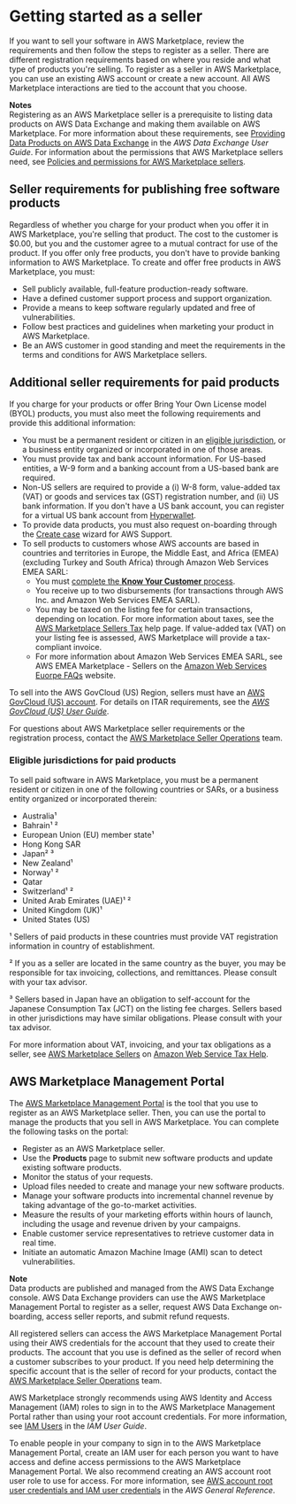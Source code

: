 # Getting started as a seller<a name="user-guide-for-sellers"></a>

 If you want to sell your software in AWS Marketplace, review the requirements and then follow the steps to register as a seller\. There are different registration requirements based on where you reside and what type of products you're selling\. To register as a seller in AWS Marketplace, you can use an existing AWS account or create a new account\. All AWS Marketplace interactions are tied to the account that you choose\. 

**Notes**  
Registering as an AWS Marketplace seller is a prerequisite to listing data products on AWS Data Exchange and making them available on AWS Marketplace\. For more information about these requirements, see [Providing Data Products on AWS Data Exchange](https://docs.aws.amazon.com/data-exchange/latest/userguide/providing-data-sets.html) in the *AWS Data Exchange User Guide*\.
For information about the permissions that AWS Marketplace sellers need, see [Policies and permissions for AWS Marketplace sellers](detailed-management-portal-permissions.md)\.

## Seller requirements for publishing free software products<a name="seller-requirements-for-publishing-free-products"></a>

 Regardless of whether you charge for your product when you offer it in AWS Marketplace, you're selling that product\. The cost to the customer is $0\.00, but you and the customer agree to a mutual contract for use of the product\. If you offer only free products, you don't have to provide banking information to AWS Marketplace\. To create and offer free products in AWS Marketplace, you must: 
+  Sell publicly available, full\-feature production\-ready software\. 
+  Have a defined customer support process and support organization\. 
+  Provide a means to keep software regularly updated and free of vulnerabilities\. 
+  Follow best practices and guidelines when marketing your product in AWS Marketplace\. 
+  Be an AWS customer in good standing and meet the requirements in the terms and conditions for AWS Marketplace sellers\. 

## Additional seller requirements for paid products<a name="additional-seller-requirements-for-paid-products"></a>

If you charge for your products or offer Bring Your Own License model \(BYOL\) products, you must also meet the following requirements and provide this additional information:
+ You must be a permanent resident or citizen in an [eligible jurisdiction](#eligible-jurisdictions), or a business entity organized or incorporated in one of those areas\.
+  You must provide tax and bank account information\. For US\-based entities, a W\-9 form and a banking account from a US\-based bank are required\. 
+ Non\-US sellers are required to provide a \(i\) W\-8 form, value\-added tax \(VAT\) or goods and services tax \(GST\) registration number, and \(ii\) US bank information\. If you don't have a US bank account, you can register for a virtual US bank account from [Hyperwallet](https://wssellers.hyperwallet.com/)\. 
+ To provide data products, you must also request on\-boarding through the [Create case](https://console.aws.amazon.com/support/cases?#/create?issueType=customer-service) wizard for AWS Support\.
+ To sell products to customers whose AWS accounts are based in countries and territories in Europe, the Middle East, and Africa \(EMEA\) \(excluding Turkey and South Africa\) through Amazon Web Services EMEA SARL:
  + You must [complete the **Know Your Customer** process](seller-registration-process.md#completing-the-know-your-customer-process)\.
  + You receive up to two disbursements \(for transactions through AWS Inc\. and Amazon Web Services EMEA SARL\)\.
  + You may be taxed on the listing fee for certain transactions, depending on location\. For more information about taxes, see the [AWS Marketplace Sellers Tax](https://aws.amazon.com/tax-help/marketplace/) help page\. If value\-added tax \(VAT\) on your listing fee is assessed, AWS Marketplace will provide a tax\-compliant invoice\.
  + For more information about Amazon Web Services EMEA SARL, see AWS EMEA Marketplace \- Sellers on the [Amazon Web Services Euorpe FAQs](https://aws.amazon.com/legal/aws-emea/) website\.

 To sell into the AWS GovCloud \(US\) Region, sellers must have an [AWS GovCloud \(US\) account](https://aws.amazon.com/govcloud-us/getting-started/)\. For details on ITAR requirements, see the *[AWS GovCloud \(US\) User Guide](https://docs.aws.amazon.com/govcloud-us/latest/UserGuide/getting-started-sign-up.html)*\. 

 For questions about AWS Marketplace seller requirements or the registration process, contact the [AWS Marketplace Seller Operations](https://aws.amazon.com/marketplace/management/contact-us/) team\.

### Eligible jurisdictions for paid products<a name="eligible-jurisdictions"></a>

To sell paid software in AWS Marketplace, you must be a permanent resident or citizen in one of the following countries or SARs, or a business entity organized or incorporated therein: 
+ Australia¹
+ Bahrain¹ ²
+ European Union \(EU\) member state¹
+ Hong Kong SAR
+ Japan² ³
+ New Zealand¹
+ Norway¹ ²
+ Qatar
+ Switzerland¹ ²
+ United Arab Emirates \(UAE\)¹ ²
+ United Kingdom \(UK\)¹
+ United States \(US\)

¹ Sellers of paid products in these countries must provide VAT registration information in country of establishment\. 

² If you as a seller are located in the same country as the buyer, you may be responsible for tax invoicing, collections, and remittances\. Please consult with your tax advisor\.

³ Sellers based in Japan have an obligation to self\-account for the Japanese Consumption Tax \(JCT\) on the listing fee charges\. Sellers based in other jurisdictions may have similar obligations\. Please consult with your tax advisor\.

For more information about VAT, invoicing, and your tax obligations as a seller, see [AWS Marketplace Sellers](https://aws.amazon.com/tax-help/marketplace/) on [Amazon Web Service Tax Help](https://aws.amazon.com/tax-help/)\.

## AWS Marketplace Management Portal<a name="management-portal"></a>

 The [AWS Marketplace Management Portal](https://aws.amazon.com/marketplace/management/tour) is the tool that you use to register as an AWS Marketplace seller\. Then, you can use the portal to manage the products that you sell in AWS Marketplace\. You can complete the following tasks on the portal:
+  Register as an AWS Marketplace seller\. 
+  Use the **Products** page to submit new software products and update existing software products\. 
+  Monitor the status of your requests\. 
+  Upload files needed to create and manage your new software products\. 
+  Manage your software products into incremental channel revenue by taking advantage of the go\-to\-market activities\. 
+  Measure the results of your marketing efforts within hours of launch, including the usage and revenue driven by your campaigns\. 
+ Enable customer service representatives to retrieve customer data in real time\.
+  Initiate an automatic Amazon Machine Image \(AMI\) scan to detect vulnerabilities\. 

**Note**  
Data products are published and managed from the AWS Data Exchange console\. AWS Data Exchange providers can use the AWS Marketplace Management Portal to register as a seller, request AWS Data Exchange on\-boarding, access seller reports, and submit refund requests\.

 All registered sellers can access the AWS Marketplace Management Portal using their AWS credentials for the account that they used to create their products\. The account that you use is defined as the seller of record when a customer subscribes to your product\. If you need help determining the specific account that is the seller of record for your products, contact the [AWS Marketplace Seller Operations](https://aws.amazon.com/marketplace/management/contact-us/) team\. 

 AWS Marketplace strongly recommends using AWS Identity and Access Management \(IAM\) roles to sign in to the AWS Marketplace Management Portal rather than using your root account credentials\. For more information, see [IAM Users](https://docs.aws.amazon.com/IAM/latest/UserGuide/introduction_identity-management.html#intro-identity-users) in the *IAM User Guide*\. 

 To enable people in your company to sign in to the AWS Marketplace Management Portal, create an IAM user for each person you want to have access and define access permissions to the AWS Marketplace Management Portal\. We also recommend creating an AWS account root user role to use for access\. For more information, see [AWS account root user credentials and IAM user credentials](https://docs.aws.amazon.com/general/latest/gr/root-vs-iam.html) in the *AWS General Reference*\.